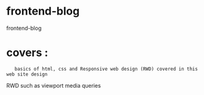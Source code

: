 # frontend-blog
frontend-blog

# covers :
       basics of html, css and Responsive web design (RWD) covered in this web site design

   RWD such as 
            viewport
            media queries 
       
